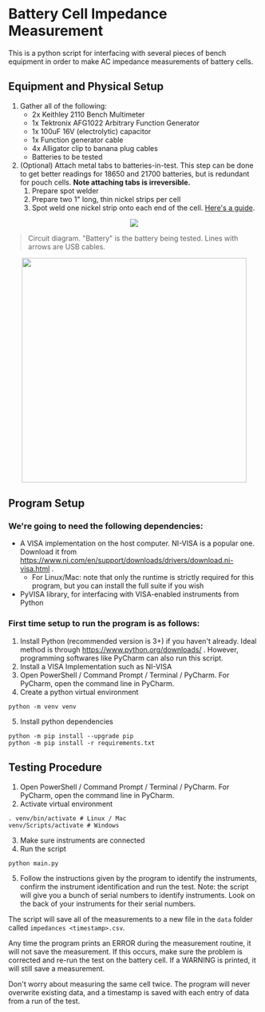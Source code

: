 # Battery Cell Impedance Measurement

This is a python script for interfacing with several pieces of bench equipment in order to make AC impedance measurements of battery cells.

## Equipment and Physical Setup

1. Gather all of the following:
    - 2x Keithley 2110 Bench Multimeter
    - 1x Tektronix AFG1022 Arbitrary Function Generator
    - 1x 100uF 16V (electrolytic) capacitor
    - 1x Function generator cable
    - 4x Alligator clip to banana plug cables
    - Batteries to be tested
2. (Optional) Attach metal tabs to batteries-in-test. This step can be done to get better readings for 18650 and 21700 batteries, but is redundant for pouch cells. **Note attaching tabs is irreversible.**
    1. Prepare spot welder
    2. Prepare two 1" long, thin nickel strips per cell
    3. Spot weld one nickel strip onto each end of the cell. [Here's a guide](https://wiki.ubcsolar.com/en/subteams/battery/docs/Battery-Manufacturing#spot-welding).

<p align="center">
  <img src="https://raw.githubusercontent.com/a2k-hanlon/auto-impedance-test/main/images/setupDiagram.drawio.svg">
</p>

> Circuit diagram. "Battery" is the battery being tested. Lines with arrows are USB cables.

<p align="center">
  <img width=450px src="https://raw.githubusercontent.com/a2k-hanlon/auto-impedance-test/main/images/setup.jpg">
</p>

## Program Setup

### We're going to need the following dependencies:

- A VISA implementation on the host computer. NI-VISA is a popular one. Download it from https://www.ni.com/en/support/downloads/drivers/download.ni-visa.html .
  - For Linux/Mac: note that only the runtime is strictly required for this program, but you can install the full suite if you wish
- PyVISA library, for interfacing with VISA-enabled instruments from Python
  
### First time setup to run the program is as follows:

1. Install Python (recommended version is 3+) if you haven't already. Ideal method is through https://www.python.org/downloads/ . However, programming softwares like PyCharm can also run this script.
2. Install a VISA Implementation such as NI-VISA
3. Open PowerShell / Command Prompt / Terminal / PyCharm. For PyCharm, open the command line in PyCharm.
4. Create a python virtual environment
```shell
python -m venv venv
```
5. Install python dependencies
```shell
python -m pip install --upgrade pip
python -m pip install -r requirements.txt
```

## Testing Procedure

1. Open PowerShell / Command Prompt / Terminal / PyCharm. For PyCharm, open the command line in PyCharm.
2. Activate virtual environment
```shell
. venv/bin/activate # Linux / Mac
venv/Scripts/activate # Windows
```
3. Make sure instruments are connected
4. Run the script
```shell
python main.py
```
5. Follow the instructions given by the program to identify the instruments, confirm the instrument identification and run the test. Note: the script will give you a bunch of serial numbers to identify instruments. Look on the back of your instruments for their serial numbers.


The script will save all of the measurements to a new file in the `data` folder called `impedances <timestamp>.csv`.

Any time the program prints an ERROR during the measurement routine, it will not save the measurement. If this occurs, make sure the problem is corrected and re-run the test on the battery cell. If a WARNING is printed, it will still save a measurement.

Don't worry about measuring the same cell twice. The program will never overwrite existing data, and a timestamp is saved with each entry of data from a run of the test.
